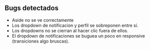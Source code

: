 ## Bugs detectados

- Aside no se ve correctamente
- Los dropdown de notificacion y perfil se sobreponen entre sí.
- Los dropdowns no se cierran al hacer clic fuera de ellos.
- El dropdown de notificaciones se buguea un poco en responsive (transiciones algo bruscas).
